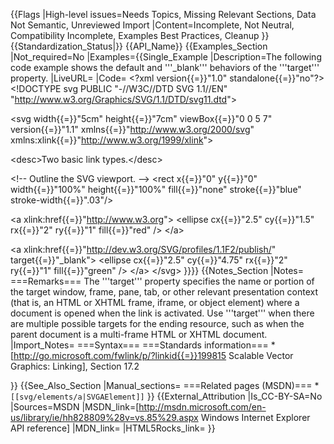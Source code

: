 {{Flags
|High-level issues=Needs Topics, Missing Relevant Sections, Data Not Semantic, Unreviewed Import
|Content=Incomplete, Not Neutral, Compatibility Incomplete, Examples Best Practices, Cleanup
}}
{{Standardization_Status|}}
{{API_Name}}
{{Examples_Section
|Not_required=No
|Examples={{Single_Example
|Description=The following code example shows the default and  '''_blank''' behaviors of the '''target'''  property.
|LiveURL=
|Code=
&lt;?xml version{{=}}"1.0" standalone{{=}}"no"?&gt;
&lt;!DOCTYPE svg PUBLIC "-//W3C//DTD SVG 1.1//EN" 
 "http://www.w3.org/Graphics/SVG/1.1/DTD/svg11.dtd"&gt;
  
&lt;svg width{{=}}"5cm" height{{=}}"7cm" viewBox{{=}}"0 0 5 7" version{{=}}"1.1"
     xmlns{{=}}"http://www.w3.org/2000/svg" 
	 xmlns:xlink{{=}}"http://www.w3.org/1999/xlink"&gt;
	 
  &lt;desc&gt;Two basic link types.&lt;/desc&gt;
	
  &lt;!-- Outline the SVG viewport. --&gt;
  &lt;rect x{{=}}"0" y{{=}}"0" width{{=}}"100%" height{{=}}"100%" 
        fill{{=}}"none" stroke{{=}}"blue"  stroke-width{{=}}".03"/&gt;
		
  &lt;a xlink:href{{=}}"http://www.w3.org"&gt;
    &lt;ellipse cx{{=}}"2.5" cy{{=}}"1.5" rx{{=}}"2" ry{{=}}"1" fill{{=}}"red" /&gt;
  &lt;/a&gt;
	
  &lt;a xlink:href{{=}}"http://dev.w3.org/SVG/profiles/1.1F2/publish/" target{{=}}"_blank"&gt;
    &lt;ellipse cx{{=}}"2.5" cy{{=}}"4.75" rx{{=}}"2" ry{{=}}"1" fill{{=}}"green" /&gt;
  &lt;/a&gt;
&lt;/svg&gt;
}}}}
{{Notes_Section
|Notes=
===Remarks===
The '''target'''  property specifies the name or portion of the target window, frame, pane, tab, or other relevant presentation context (that is, an HTML or XHTML frame, iframe, or object element)  where  a document is  opened when the link is activated.
Use '''target'''  when there are multiple possible targets for the ending resource, such as when the parent document is a multi-frame HTML or XHTML document.
|Import_Notes=
===Syntax===
===Standards information===
*[http://go.microsoft.com/fwlink/p/?linkid{{=}}199815 Scalable Vector Graphics: Linking], Section 17.2


}}
{{See_Also_Section
|Manual_sections=
===Related pages (MSDN)===
*<code>[[svg/elements/a|SVGAElement]]</code>
}}
{{External_Attribution
|Is_CC-BY-SA=No
|Sources=MSDN
|MSDN_link=[http://msdn.microsoft.com/en-us/library/ie/hh828809%28v=vs.85%29.aspx Windows Internet Explorer API reference]
|MDN_link=
|HTML5Rocks_link=
}}
